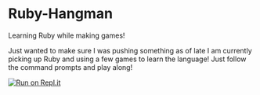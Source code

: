 # Ruby-Hangman
Learning Ruby while making games!

Just wanted to make sure I was pushing something as of late
I am currently picking up Ruby and using a few games to learn the language!
Just follow the command prompts and play along!

[![Run on Repl.it](https://repl.it/badge/github/MMathew93/Ruby-Hangman)](https://repl.it/github/MMathew93/Ruby-Hangman)
